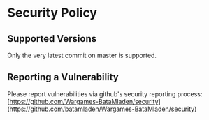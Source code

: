 # Security Policy

## Supported Versions
Only the very latest commit on master is supported.

## Reporting a Vulnerability
Please report vulnerabilities via github's security reporting process: [https://github.com/Wargames-BataMladen/security](https://github.com/batamladen/Wargames-BataMladen/security)
